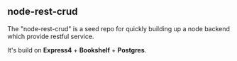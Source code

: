 ## node-rest-crud

The "node-rest-crud" is a seed repo for quickly building up a node backend which provide restful service.

It's build on **Express4** + **Bookshelf** + **Postgres**.
